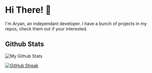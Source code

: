 # Hi There! 👋

I'm Aryan, an independant developer. I have a bunch of projects in my repos, check them out if your interested.

## Github Stats

![My Github Stats](https://github-readme-stats.vercel.app/api?username=1aryanpro&show_icons=true&count_private=true&theme=react)

[![GitHub Streak](http://github-readme-streak-stats.herokuapp.com?user=1aryanpro&theme=react&date_format=M%20j%5B%2C%20Y%5D)](https://git.io/streak-stats)

<!-- [![willianrod's wakatime stats](https://github-readme-stats.vercel.app/api/wakatime?username=1aryanpro&theme=react&layout=compact)](https://github.com/anuraghazra/github-readme-stats)

[![Top Langs](https://github-readme-stats.vercel.app/api/top-langs/?username=1aryanpro&layout=compact&theme=react)](https://github.com/anuraghazra/github-readme-stats) -->
